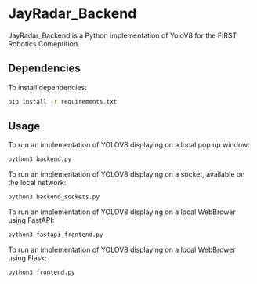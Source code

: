 # JayRadar_Backend

JayRadar_Backend is a Python implementation of YoloV8 for the FIRST Robotics Comeptition.

## Dependencies

To install dependencies:

```bash
pip install -r requirements.txt
```

## Usage

To run an implementation of YOLOV8 displaying on a local pop up window:

```bash
python3 backend.py
```

To run an implementation of YOLOV8 displaying on a socket, available on the local network:

```bash
python3 backend_sockets.py
```

To run an implementation of YOLOV8 displaying on a local WebBrower using FastAPI:

```bash
python3 fastapi_frontend.py
```

To run an implementation of YOLOV8 displaying on a local WebBrower using Flask:

```bash
python3 frontend.py
```
